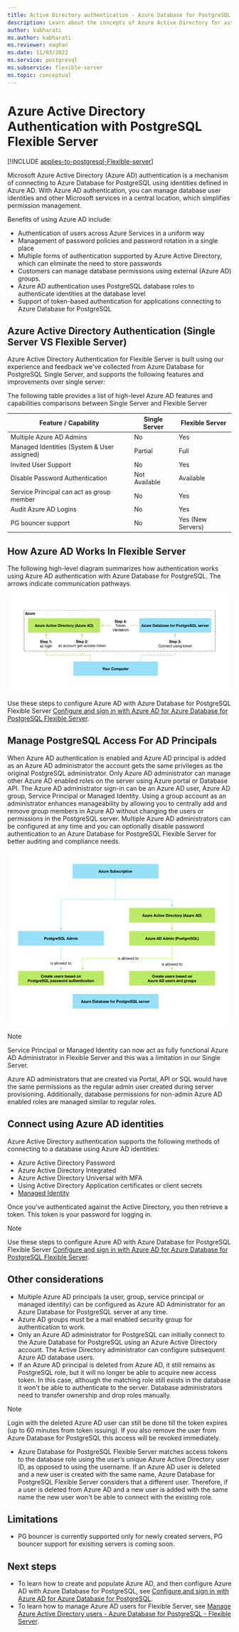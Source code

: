```yaml
---
title: Active Directory authentication - Azure Database for PostgreSQL - Flexible Server
description: Learn about the concepts of Azure Active Directory for authentication with Azure Database for PostgreSQL - Flexible Server
author: kabharati
ms.author: kabharati
ms.reviewer: maghan
ms.date: 11/03/2022
ms.service: postgresql
ms.subservice: flexible-server
ms.topic: conceptual
---
```


# Azure Active Directory Authentication with PostgreSQL Flexible Server

[!INCLUDE [applies-to-postgresql-Flexible-server](../includes/applies-to-postgresql-Flexible-server.md)]


Microsoft Azure Active Directory (Azure AD) authentication is a mechanism of connecting to Azure Database for PostgreSQL using identities defined in Azure AD.
With Azure AD authentication, you can manage database user identities and other Microsoft services in a central location, which simplifies permission management.

Benefits of using Azure AD include:

- Authentication of users across Azure Services in a uniform way
- Management of password policies and password rotation in a single place
- Multiple forms of authentication supported by Azure Active Directory, which can eliminate the need to store passwords
- Customers can manage database permissions using external (Azure AD) groups.
- Azure AD authentication uses PostgreSQL database roles to authenticate identities at the database level
- Support of token-based authentication for applications connecting to Azure Database for PostgreSQL

## Azure Active Directory Authentication (Single Server VS Flexible Server)

Azure Active Directory Authentication for Flexible Server is built using our experience and feedback we've collected from Azure Database for PostgreSQL Single Server, and supports the following features and improvements over single server:

The following table provides a list of high-level Azure AD features and capabilities comparisons between Single Server and Flexible Server

| **Feature / Capability** | **Single Server** | **Flexible Server** |
| --- | --- | --- |
| Multiple Azure AD Admins | No | Yes |
| Managed Identities (System & User assigned) | Partial | Full |
| Invited User Support | No | Yes |
| Disable Password Authentication | Not Available | Available |
| Service Principal can act as group member | No | Yes |
| Audit Azure AD Logins | No | Yes |
| PG bouncer support | No | Yes  (New Servers) |

## How Azure AD Works In Flexible Server

The following high-level diagram summarizes how authentication works using Azure AD authentication with Azure Database for PostgreSQL. The arrows indicate communication pathways.

![authentication flow][1]

 Use these steps to configure Azure AD with Azure Database for PostgreSQL Flexible Server [Configure and sign in with Azure AD for Azure Database for PostgreSQL Flexible Server](how-to-configure-sign-in-azure-ad-authentication.md).

## Manage PostgreSQL Access For AD Principals

When Azure AD authentication is enabled and Azure AD principal is added as an Azure AD administrator the account gets the same privileges as the original PostgreSQL administrator. Only Azure AD administrator can manage other Azure AD enabled roles on the server using Azure portal or Database API. The Azure AD administrator sign-in can be an Azure AD user, Azure AD group, Service Principal or Managed Identity. Using a group account as an administrator enhances manageability by allowing you to centrally add and remove group members in Azure AD without changing the users or permissions in the PostgreSQL server. Multiple Azure AD administrators can be configured at any time and you can optionally disable password authentication to an Azure Database for PostgreSQL Flexible Server for better auditing and compliance needs.

![admin structure][2]

 > [!NOTE]  
 > Service Principal or Managed Identity can now act as fully functional Azure AD Administrator in Flexible Server and this was a limitation in our Single Server.

Azure AD administrators that are created via Portal, API or SQL would have the same permissions as the regular admin user created during server provisioning. Additionally, database permissions for non-admin Azure AD enabled roles are managed similar to regular roles.

## Connect using Azure AD identities

Azure Active Directory authentication supports the following methods of connecting to a database using Azure AD identities:

- Azure Active Directory Password
- Azure Active Directory Integrated
- Azure Active Directory Universal with MFA
- Using Active Directory Application certificates or client secrets
- [Managed Identity](how-to-connect-with-managed-identity.md)

Once you've authenticated against the Active Directory, you then retrieve a token. This token is your password for logging in.

> [!NOTE]  
> Use these steps to configure Azure AD with Azure Database for PostgreSQL Flexible Server [Configure and sign in with Azure AD for Azure Database for PostgreSQL Flexible Server](how-to-configure-sign-in-azure-ad-authentication.md).

## Other considerations

- Multiple Azure AD principals (a user, group, service principal or managed identity) can be configured as Azure AD Administrator for an Azure Database for PostgreSQL server at any time.
- Azure AD groups must be a mail enabled security group for authentication to work.
- Only an Azure AD administrator for PostgreSQL can initially connect to the Azure Database for PostgreSQL using an Azure Active Directory account. The Active Directory administrator can configure subsequent Azure AD database users.
-  If an Azure AD principal is deleted from Azure AD, it still remains as PostgreSQL role, but it will no longer be able to acquire new access token. In this case, although the matching role still exists in the database it won't be able to authenticate to the server. Database administrators need to transfer ownership and drop roles manually.

> [!NOTE]  
> Login with the deleted Azure AD user can still be done till the token expires (up to 60 minutes from token issuing).  If you also remove the user from Azure Database for PostgreSQL this access will be revoked immediately.

- Azure Database for PostgreSQL Flexible Server matches access tokens to the database role using the user’s unique Azure Active Directory user ID, as opposed to using the username. If an Azure AD user is deleted and a new user is created with the same name, Azure Database for PostgreSQL Flexible Server considers that a different user. Therefore, if a user is deleted from Azure AD and a new user is added with the same name the new user won't be able to connect with the existing role.

## Limitations

- PG bouncer is currently  supported only for newly created servers, PG bouncer support for exisiting servers is coming soon.


## Next steps

- To learn how to create and populate Azure AD, and then configure Azure AD with Azure Database for PostgreSQL, see [Configure and sign in with Azure AD for Azure Database for PostgreSQL](how-to-configure-sign-in-azure-ad-authentication.md).
- To learn how to manage Azure AD users for Flexible Server, see [Manage Azure Active Directory users - Azure Database for PostgreSQL - Flexible Server](how-to-manage-azure-ad-users.md).

<!--Image references-->

[1]: ./media/concepts-azure-ad-authentication/authentication-flow.png
[2]: ./media/concepts-azure-ad-authentication/admin-structure.png

